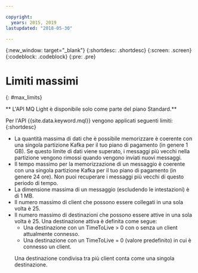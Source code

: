 ```yaml
---

copyright:
  years: 2015, 2019
lastupdated: "2018-05-30"

---
```


{:new_window: target="_blank"}
{:shortdesc: .shortdesc}
{:screen: .screen}
{:codeblock: .codeblock}
{:pre: .pre}

<!-- 15/11/18: info moved to eventstreams075.md, moved because of doc app changes -->
# Limiti massimi
{: #max_limits}

** L'API MQ Light è disponibile solo come parte del piano Standard.**
<br/>

Per l'API {{site.data.keyword.mql}} vengono applicati seguenti limiti:
{:shortdesc}

* La quantità massima di dati che è possibile memorizzare è coerente con una singola partizione Kafka per il tuo piano di pagamento (in genere 1 GB). Se questo limite di dati viene superato, i messaggi più vecchi nella partizione vengono rimossi quando vengono inviati nuovi messaggi.
* Il tempo massimo per la memorizzazione di un messaggio è coerente con una singola partizione Kafka per il tuo piano di pagamento (in genere 24 ore). Non puoi recuperare i messaggi più vecchi di questo periodo di tempo.
* La dimensione massima di un messaggio (escludendo le intestazioni) è di 1 MB.
* Il numero massimo di client che possono essere collegati in una sola volta è 25.
* Il numero massimo di destinazioni che possono essere attive in una sola volta è 25. Una destinazione attiva è definita come segue:
  - Una destinazione con un TimeToLive > 0 con o senza un client attualmente connesso.
  - Una destinazione con un TimeToLive = 0 (valore predefinito) in cui è connesso un client. 
  <p>Una destinazione condivisa tra più client conta come una singola destinazione.</p>
